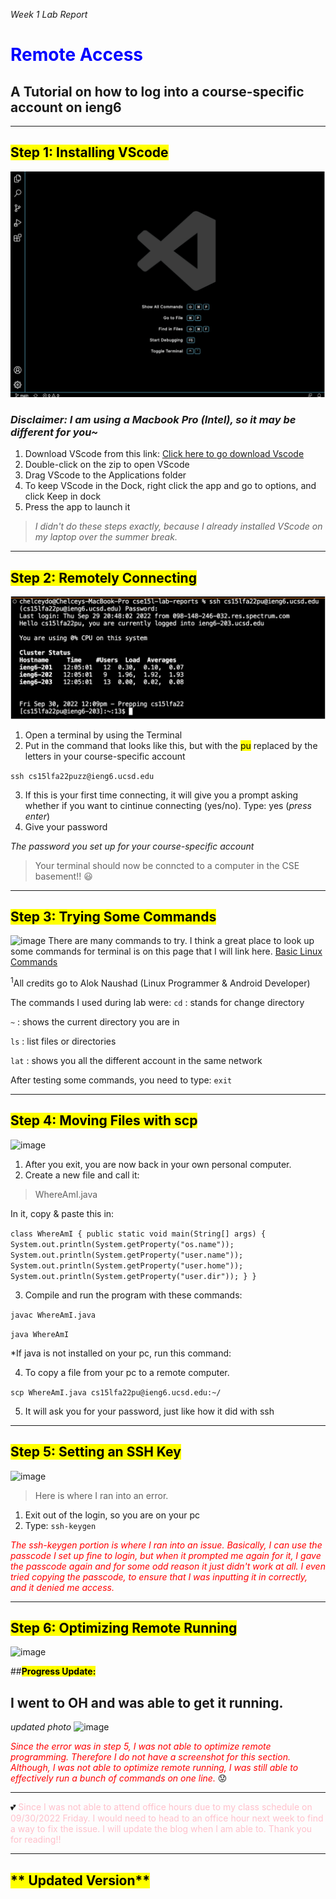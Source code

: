 *Week 1 Lab Report*
# <span style="color:blue">**Remote Access**</span>
## **A Tutorial on how to log into a course-specific account on ieng6**

***

## <mark >**Step 1: Installing VScode**</mark> 
![image](vscodeStartup.png)
### *Disclaimer: I am using a Macbook Pro (Intel), so it may be different for you~* ###

1. Download VScode from this link:
[Click here to go download Vscode](https://code.visualstudio.com/download)
2. Double-click on the zip to open VScode
3. Drag VScode to the Applications folder
4. To keep VScode in the Dock, right click the app and go to options, and click Keep in dock
5. Press the app to launch it

> *I didn't do these steps exactly, because I already installed VScode on my laptop over the summer break.* 

***
## <mark>**Step 2: Remotely Connecting**</mark>
![image](remotelyConnecting.png)

1. Open a terminal by using the Terminal 
2. Put in the command that looks like this, but with the <mark >pu</mark> replaced by the letters in your course-specific account

```ssh cs15lfa22puzz@ieng6.ucsd.edu```

3. If this is your first time connecting, it will give you a prompt asking whether if you want to cintinue connecting (yes/no). Type: yes (*press enter*)
4. Give your password

*The password you set up for your course-specific account*

> Your terminal should now be conncted to a computer in the CSE basement!! 😃

***
## <mark>**Step 3: Trying Some Commands**</mark>
![image](tryingsomeCommands.png)
There are many commands to try. I think a great place to look up some commands for terminal is on this page that I will link here. 
[Basic Linux Commands](https://maker.pro/linux/tutorial/basic-linux-commands-for-beginners)

<sup>1</sup>All credits go to Alok Naushad (Linux Programmer & Android Developer) 

The commands I used during lab were:
`cd` 
: stands for change directory

`~`
: shows the current directory you are in

`ls`
: list files or directories

`lat`
: shows you all the different account in the same network

After testing some commands, you need to type: `exit`
***
## <mark>**Step 4: Moving Files with scp**</mark>
![image](movingfileswithSCP.png)

1. After you exit, you are now back in your own personal computer. 
2. Create a new file and call it: 
> WhereAmI.java

In it, copy & paste this in:

`
class WhereAmI {
  public static void main(String[] args) {
    System.out.println(System.getProperty("os.name"));
    System.out.println(System.getProperty("user.name"));
    System.out.println(System.getProperty("user.home"));
    System.out.println(System.getProperty("user.dir"));
  }
}
`

3. Compile and run the program with these commands:

`javac WhereAmI.java`

`java WhereAmI`

*If java is not installed on your pc, run this command:

4. To copy a file from your pc to a remote computer. 

`scp WhereAmI.java cs15lfa22pu@ieng6.ucsd.edu:~/
`

5. It will ask you for your password, just like how it did with ssh 


***
## <mark>**Step 5: Setting an SSH Key** </mark>
![image](settinganSSHkey.png)

> Here is where I ran into an error. 

1. Exit out of the login, so you are on your pc
2. Type: `ssh-keygen`

<span style="color:red"> *The ssh-keygen portion is where I ran into an issue. Basically, I can use the passcode I set up fine to login, but when it prompted me again for it, I gave the passcode again and for some odd reason it just didn't work at all. I even tried copying the passcode, to ensure that I was inputting it in correctly, and it denied me access.*</span>
***
## <mark>**Step 6: Optimizing Remote Running**</mark>
![image](optimizeremoteRunning.png)

##<mark>**Progress Update:** </mark> 
## I went to OH and was able to get it running. 
*updated photo*
![image](optimizeremoteRunning2.png)

<span style="color:red"> *Since the error was in step 5, I was not able to optimize remote programming. Therefore I do not have a screenshot for this section. Although, I was not able to optimize remote running, I was still able to effectively run a bunch of commands on one line.*</span> 😟

***
💕<span style="color:pink"> Since I was not able to attend office hours due to my class schedule on 09/30/2022 Friday. I would need to head to an office hour next week to find a way to fix the issue. I will update the blog when I am able to. Thank you for reading!!</span>

***
## <mark>** Updated Version**</mark>


